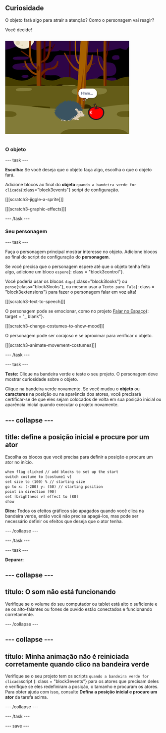 ## Curiosidade

<div style="display: flex; flex-wrap: wrap">
<div style="flex-basis: 200px; flex-grow: 1; margin-right: 15px;">
O objeto fará algo para atrair a atenção? Como o personagem vai reagir?

Você decide!
</div>
<div>

![O 'BOO!' projeto mostrando o personagem sendo curioso.](images/boo.png)

</div>
</div>

### O objeto

--- task ---

**Escolha:** Se você deseja que o objeto faça algo, escolha o que o objeto fará.

Adicione blocos ao final do **objeto** `quando a bandeira verde for clicada`{:class="block3events"} script de configuração.

[[[scratch3-jiggle-a-sprite]]]

[[[scratch3-graphic-effects]]]

--- /task ---

### Seu personagem

--- task ---

Faça o personagem principal mostrar interesse no objeto. Adicione blocos ao final do script de configuração do **personagem**.

Se você precisa que o personagem espere até que o objeto tenha feito algo, adicione um bloco `espere`{: class = "block3control"}.

Você poderia usar os blocos `diga`{:class="block3looks"} ou `pense`{:class="block3looks"}, ou mesmo usar a `Texto para Fala`{: class = "block3extensions"} para fazer o personagem falar em voz alta!

[[[scratch3-text-to-speech]]]

O personagem pode se emocionar, como no projeto [Falar no Espaço](https://projects.raspberrypi.org/en/projects/space-talk){: target = "_ blank"}.

[[[scratch3-change-costumes-to-show-mood]]]

O personagem pode ser corajoso e se aproximar para verificar o objeto.

[[[scratch3-animate-movement-costumes]]]

--- /task ---

--- task ---

**Teste:** Clique na bandeira verde e teste o seu projeto. O personagem deve mostrar curiosidade sobre o objeto.

Clique na bandeira verde novamente. Se você mudou o **objeto** ou **caracteres** na posição ou na aparência dos atores, você precisará certificar-se de que eles sejam colocados de volta em sua posição inicial ou aparência inicial quando executar o projeto novamente.

--- collapse ---
---
title: define a posição inicial e procure por um ator
---

Escolha os blocos que você precisa para definir a posição e procure um ator no início.

```blocks3
when flag clicked // add blocks to set up the start 
switch costume to [costume1 v]
set size to (100) % // starting size
go to x: (-200) y: (50) // starting position
point in direction [90]
set [brightness v] effect to [80]
show
```

**Dica:** Todos os efeitos gráficos são apagados quando você clica na bandeira verde, então você não precisa apagá-los, mas pode ser necessário definir os efeitos que deseja que o ator tenha.

--- /collapse ---

--- /task ---

--- task ---

**Depurar:**

--- collapse ---
---
título: O som não está funcionando
---

Verifique se o volume do seu computador ou tablet está alto o suficiente e se os alto-falantes ou fones de ouvido estão conectados e funcionando corretamente.

--- /collapse ---

--- collapse ---
---
título: Minha animação não é reiniciada corretamente quando clico na bandeira verde
---

Verifique se o seu projeto tem os scripts `quando a bandeira verde for clicada`script {: class = "block3events"} para os atores que precisam deles e verifique se eles redefiniram a posição, o tamanho e procuram os atores. Para obter ajuda com isso, consulte **Defina a posição inicial e procure um ator** da tarefa acima.

--- /collapse ---

--- /task ---

--- save ---
